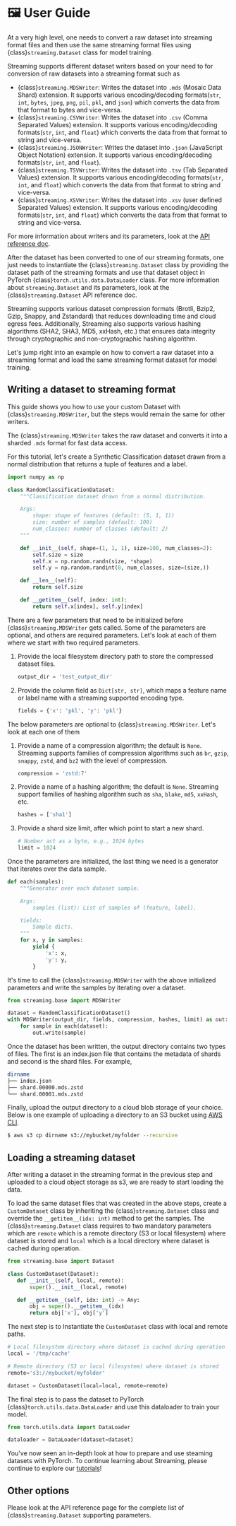 # 🖼️ User Guide

At a very high level, one needs to convert a raw dataset into streaming format files and then use the same streaming format files using {class}`streaming.Dataset` class for model training.

Streaming supports different dataset writers based on your need to for conversion of raw datasets into a streaming format such as
- {class}`streaming.MDSWriter`: Writes the dataset into `.mds` (Mosaic Data Shard) extension. It supports various encoding/decoding formats(`str`, `int`, `bytes`, `jpeg`, `png`, `pil`, `pkl`, and `json`) which converts the data from that format to bytes and vice-versa.
- {class}`streaming.CSVWriter`: Writes the dataset into `.csv` (Comma Separated Values) extension. It supports various encoding/decoding formats(`str`, `int`, and `float`) which converts the data from that format to string and vice-versa.
- {class}`streaming.JSONWriter`: Writes the dataset into `.json` (JavaScript Object Notation) extension. It supports various encoding/decoding formats(`str`, `int`, and `float`).
- {class}`streaming.TSVWriter`: Writes the dataset into `.tsv` (Tab Separated Values) extension. It supports various encoding/decoding formats(`str`, `int`, and `float`) which converts the data from that format to string and vice-versa.
- {class}`streaming.XSVWriter`: Writes the dataset into `.xsv` (user defined Separated Values) extension. It supports various encoding/decoding formats(`str`, `int`, and `float`) which converts the data from that format to string and vice-versa.

For more information about writers and its parameters, look at the [API reference doc](../api_reference/).

After the dataset has been converted to one of our streaming formats, one just needs to instantiate the {class}`streaming.Dataset` class by providing the dataset path of the streaming formats and use that dataset object in PyTorch {class}`torch.utils.data.DataLoader` class. For more information about `streaming.Dataset` and its parameters, look at the {class}`streaming.Dataset` API reference doc.

Streaming supports various dataset compression formats (Brotli, Bzip2, Gzip, Snappy, and Zstandard) that reduces downloading time and cloud egress fees. Additionally, Streaming also supports various hashing algorithms (SHA2, SHA3, MD5, xxHash, etc.) that ensures data integrity through cryptographic and non-cryptographic hashing algorithm.

Let's jump right into an example on how to convert a raw dataset into a streaming format and load the same streaming format dataset for model training.

## Writing a dataset to streaming format

This guide shows you how to use your custom Dataset with {class}`streaming.MDSWriter`, but the steps would remain the same for other writers.

The {class}`streaming.MDSWriter` takes the raw dataset and converts it into a sharded `.mds` format for fast data access.

For this tutorial, let's create a Synthetic Classification dataset drawn from a normal distribution that returns a tuple of features and a label.

```python
import numpy as np

class RandomClassificationDataset:
    """Classification dataset drawn from a normal distribution.

    Args:
        shape: shape of features (default: (5, 1, 1))
        size: number of samples (default: 100)
        num_classes: number of classes (default: 2)
    """

    def __init__(self, shape=(1, 1, 1), size=100, num_classes=2):
        self.size = size
        self.x = np.random.randn(size, *shape)
        self.y = np.random.randint(0, num_classes, size=(size,))

    def __len__(self):
        return self.size

    def __getitem__(self, index: int):
        return self.x[index], self.y[index]
```

There are a few parameters that need to be initialized before {class}`streaming.MDSWriter` gets called. Some of the parameters are optional, and others are required parameters. Let's look at each of them where we start with two required parameters.

1. Provide the local filesystem directory path to store the compressed dataset files.
    <!--pytest-codeblocks:cont-->
    ```python
    output_dir = 'test_output_dir'
    ```

2. Provide the column field as `Dict[str, str]`, which maps a feature name or label name with a streaming supported encoding type.
    <!--pytest-codeblocks:cont-->
    ```python
    fields = {'x': 'pkl', 'y': 'pkl'}
    ```

The below parameters are optional to {class}`streaming.MDSWriter`. Let's look at each one of them

1. Provide a name of a compression algorithm; the default is `None`. Streaming supports families of compression algorithms such as `br`, `gzip`, `snappy`, `zstd`, and `bz2` with the level of compression.
    <!--pytest-codeblocks:cont-->
    ```python
    compression = 'zstd:7'
    ```

2. Provide a name of a hashing algorithm; the default is `None`. Streaming support families of hashing algorithm such as `sha`, `blake`, `md5`, `xxHash`, etc.
    <!--pytest-codeblocks:cont-->
    ```python
    hashes = ['sha1']
    ```

3. Provide a shard size limit, after which point to start a new shard.
    <!--pytest-codeblocks:cont-->
    ```python
    # Number act as a byte, e.g., 1024 bytes
    limit = 1024
    ```

Once the parameters are initialized, the last thing we need is a generator that iterates over the data sample.
<!--pytest-codeblocks:cont-->
```python
def each(samples):
    """Generator over each dataset sample.

    Args:
        samples (list): List of samples of (feature, label).

    Yields:
        Sample dicts.
    """
    for x, y in samples:
        yield {
            'x': x,
            'y': y,
        }
```

It's time to call the {class}`streaming.MDSWriter` with the above initialized parameters and write the samples by iterating over a dataset.
<!--pytest-codeblocks:cont-->
```python
from streaming.base import MDSWriter

dataset = RandomClassificationDataset()
with MDSWriter(output_dir, fields, compression, hashes, limit) as out:
    for sample in each(dataset):
        out.write(sample)
```

Once the dataset has been written, the output directory contains two types of files. The first is an index.json file that contains the metadata of shards and second is the shard files. For example,
<!--pytest.mark.skip-->
```bash
dirname
├── index.json
├── shard.00000.mds.zstd
└── shard.00001.mds.zstd
```

Finally, upload the output directory to a cloud blob storage of your choice. Below is one example of uploading a directory to an S3 bucket using [AWS CLI](https://aws.amazon.com/cli/).
<!--pytest.mark.skip-->
```bash
$ aws s3 cp dirname s3://mybucket/myfolder --recursive
```

## Loading a streaming dataset

After writing a dataset in the streaming format in the previous step and uploaded to a cloud object storage as s3, we are ready to start loading the data.

To load the same dataset files that was created in the above steps, create a `CustomDataset` class by inheriting the {class}`streaming.Dataset` class and override the `__getitem__(idx: int)` method to get the samples. The {class}`streaming.Dataset` class requires to two mandatory parameters which are `remote` which is a remote directory (S3 or local filesystem) where dataset is stored and `local` which is a local directory where dataset is cached during operation.
<!--pytest-codeblocks:cont-->
 ```python
from streaming.base import Dataset

class CustomDataset(Dataset):
    def __init__(self, local, remote):
        super().__init__(local, remote)

    def __getitem__(self, idx: int) -> Any:
        obj = super().__getitem__(idx)
        return obj['x'], obj['y']
 ```

The next step is to Instantiate the `CustomDataset` class with local and remote paths.
<!--pytest-codeblocks:cont-->
```python
# Local filesystem directory where dataset is cached during operation
local = '/tmp/cache'

# Remote directory (S3 or local filesystem) where dataset is stored
remote='s3://mybucket/myfolder'

dataset = CustomDataset(local=local, remote=remote)
```

The final step is to pass the dataset to PyTorch {class}`torch.utils.data.DataLoader` and use this dataloader to train your model.
<!--pytest-codeblocks:cont-->
```python
from torch.utils.data import DataLoader

dataloader = DataLoader(dataset=dataset)
```

You've now seen an in-depth look at how to prepare and use steaming datasets with PyTorch. To continue learning about Streaming, please continue to explore our [tutorials](../tutorial/)!

## Other options

Please look at the API reference page for the complete list of {class}`streaming.Dataset` supporting parameters.
